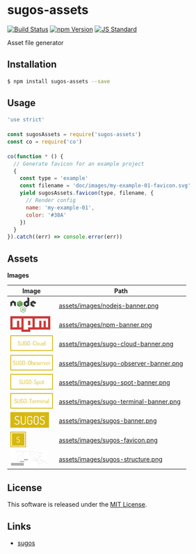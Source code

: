 sugos-assets
==========

<!---
This file is generated by ape-tmpl. Do not update manually.
--->

<!-- Badge Start -->
<a name="badges"></a>

[![Build Status][bd_travis_com_shield_url]][bd_travis_com_url]
[![npm Version][bd_npm_shield_url]][bd_npm_url]
[![JS Standard][bd_standard_shield_url]][bd_standard_url]

[bd_repo_url]: https://github.com/realglobe-Inc/sugos-assets
[bd_travis_url]: http://travis-ci.org/realglobe-Inc/sugos-assets
[bd_travis_shield_url]: http://img.shields.io/travis/realglobe-Inc/sugos-assets.svg?style=flat
[bd_travis_com_url]: http://travis-ci.com/realglobe-Inc/sugos-assets
[bd_travis_com_shield_url]: https://api.travis-ci.com/realglobe-Inc/sugos-assets.svg?token=aeFzCpBZebyaRijpCFmm
[bd_license_url]: https://github.com/realglobe-Inc/sugos-assets/blob/master/LICENSE
[bd_codeclimate_url]: http://codeclimate.com/github/realglobe-Inc/sugos-assets
[bd_codeclimate_shield_url]: http://img.shields.io/codeclimate/github/realglobe-Inc/sugos-assets.svg?style=flat
[bd_codeclimate_coverage_shield_url]: http://img.shields.io/codeclimate/coverage/github/realglobe-Inc/sugos-assets.svg?style=flat
[bd_gemnasium_url]: https://gemnasium.com/realglobe-Inc/sugos-assets
[bd_gemnasium_shield_url]: https://gemnasium.com/realglobe-Inc/sugos-assets.svg
[bd_npm_url]: http://www.npmjs.org/package/sugos-assets
[bd_npm_shield_url]: http://img.shields.io/npm/v/sugos-assets.svg?style=flat
[bd_standard_url]: http://standardjs.com/
[bd_standard_shield_url]: https://img.shields.io/badge/code%20style-standard-brightgreen.svg

<!-- Badge End -->


<!-- Description Start -->
<a name="description"></a>

Asset file generator

<!-- Description End -->


<!-- Overview Start -->
<a name="overview"></a>



<!-- Overview End -->


<!-- Sections Start -->
<a name="sections"></a>

<!-- Section from "doc/guides/01.Installation.md.hbs" Start -->

<a name="section-doc-guides-01-installation-md"></a>
Installation
-----

```bash
$ npm install sugos-assets --save
```


<!-- Section from "doc/guides/01.Installation.md.hbs" End -->

<!-- Section from "doc/guides/02.Usage.md.hbs" Start -->

<a name="section-doc-guides-02-usage-md"></a>
Usage
---------

```javascript
'use strict'

const sugosAssets = require('sugos-assets')
const co = require('co')

co(function * () {
  // Generate favicon for an example project
  {
    const type = 'example'
    const filename = 'doc/images/my-example-01-favicon.svg'
    yield sugosAssets.favicon(type, filename, {
      // Render config
      name: 'my-example-01',
      color: '#38A'
    })
  }
}).catch((err) => console.error(err))

```


<!-- Section from "doc/guides/02.Usage.md.hbs" End -->

<!-- Section from "doc/guides/03.Assets.md.hbs" Start -->

<a name="section-doc-guides-03-assets-md"></a>
Assets
-----

**Images**

| Image | Path |
| ----- | ---- |
| <img src="assets/images/nodejs-banner.png" height="36" style="height:36px;" /> | [assets/images/nodejs-banner.png](assets/images/nodejs-banner.png) |
| <img src="assets/images/npm-banner.png" height="36" style="height:36px;" /> | [assets/images/npm-banner.png](assets/images/npm-banner.png) |
| <img src="assets/images/sugo-cloud-banner.png" height="36" style="height:36px;" /> | [assets/images/sugo-cloud-banner.png](assets/images/sugo-cloud-banner.png) |
| <img src="assets/images/sugo-observer-banner.png" height="36" style="height:36px;" /> | [assets/images/sugo-observer-banner.png](assets/images/sugo-observer-banner.png) |
| <img src="assets/images/sugo-spot-banner.png" height="36" style="height:36px;" /> | [assets/images/sugo-spot-banner.png](assets/images/sugo-spot-banner.png) |
| <img src="assets/images/sugo-terminal-banner.png" height="36" style="height:36px;" /> | [assets/images/sugo-terminal-banner.png](assets/images/sugo-terminal-banner.png) |
| <img src="assets/images/sugos-banner.png" height="36" style="height:36px;" /> | [assets/images/sugos-banner.png](assets/images/sugos-banner.png) |
| <img src="assets/images/sugos-favicon.png" height="36" style="height:36px;" /> | [assets/images/sugos-favicon.png](assets/images/sugos-favicon.png) |
| <img src="assets/images/sugos-structure.png" height="36" style="height:36px;" /> | [assets/images/sugos-structure.png](assets/images/sugos-structure.png) |


<!-- Section from "doc/guides/03.Assets.md.hbs" End -->


<!-- Sections Start -->


<!-- LICENSE Start -->
<a name="license"></a>

License
-------
This software is released under the [MIT License](https://github.com/realglobe-Inc/sugos-assets/blob/master/LICENSE).

<!-- LICENSE End -->


<!-- Links Start -->
<a name="links"></a>

Links
------

+ [sugos](https://github.com/realglobe-Inc/sugos)

<!-- Links End -->
